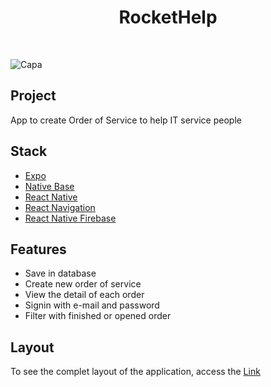  <h1 align="center">RocketHelp</h1>
<br/>

![Capa](https://user-images.githubusercontent.com/53982668/184734662-5755e2f0-0d06-4d72-8bcc-72c5d9980ed8.png)

<h2>Project</h2>
<p>App to create Order of Service to help IT service people</p>

<h2>Stack</h2>
<ul>
 <li><a href="https://docs.expo.dev/">Expo</a></li>
 <li><a href="https://nativebase.io/">Native Base</a></li>
 <li><a href="https://reactnative.dev/">React Native</a></li>
 <li><a href="https://reactnavigation.org/">React Navigation</a></li>
 <li><a href="https://rnfirebase.io/">React Native Firebase</a></li>
</ul>

<h2>Features</h2>
<ul>
<li>Save in database</li>
<li>Create new order of service</li>
 <li>View the detail of each order</li>
 <li>Signin with e-mail and password</li> 
 <li>Filter with finished or opened order</li>
</ul>

<h2>Layout</h2>
<p>To see the complet layout of the application, access the <a href='https://www.figma.com/file/Pfq9TMzM3LcSGKDduPrv7o/Rocket-Help---Ignite-Lab-(Community)?node-id=37%3A6'>Link</a></p>
